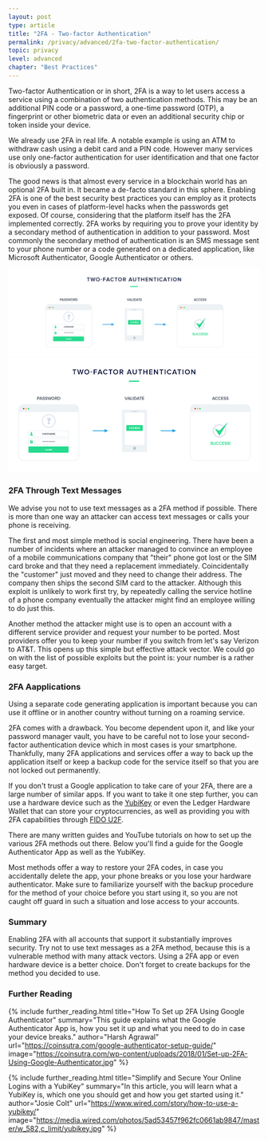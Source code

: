 ```yaml
---
layout: post
type: article
title: "2FA - Two-factor Authentication"
permalink: /privacy/advanced/2fa-two-factor-authentication/
topic: privacy
level: advanced
chapter: "Best Practices"
---
```


Two-factor Authentication or in short, 2FA is a way to let users access a service using a combination of two authentication methods. This may be an additional PIN code or a password, a one-time password (OTP), a fingerprint or other biometric data or even an additional security chip or token inside your device.

We already use 2FA in real life. A notable example is using an ATM to withdraw cash using a debit card and a PIN code. However many services use only one-factor authentication for user identification and that one factor is obviously a password.

The good news is that almost every service in a blockchain world has an optional 2FA built in. It became a de-facto standard in this sphere. Enabling 2FA is one of the best security best practices you can employ as it protects you even in cases of platform-level hacks when the passwords get exposed. Of course, considering that the platform itself has the 2FA implemented correctly. 2FA works by requiring you to prove your identity by a secondary method of authentication in addition to your password. Most commonly the secondary method of authentication is an SMS message sent to your phone number or a code generated on a dedicated application, like Microsoft Authenticator, Google Authenticator or others. 

![2FA](/assets/post_files/privacy/advanced/2FA/2fa_D.jpg)
![2FA](/assets/post_files/privacy/advanced/2FA/2fa_M.jpg)

### 2FA Through Text Messages

We advise you not to use text messages as a 2FA method if possible. There is more than one way an attacker can access text messages or calls your phone is receiving. 

The first and most simple method is social engineering. There have been a number of incidents where an attacker managed to convince an employee of a mobile communications company that "their" phone got lost or the SIM card broke and that they need a replacement immediately. Coincidentally the "customer" just moved and they need to change their address. The company then ships the second SIM card to the attacker. Although this exploit is unlikely to work first try, by repeatedly calling the service hotline of a phone company eventually the attacker might find an employee willing to do just this. 

Another method the attacker might use is to open an account with a different service provider and request your number to be ported. Most providers offer you to keep your number if you switch from let's say Verizon to AT&T. This opens up this simple but effective attack vector. We could go on with the list of possible exploits but the point is: your number is a rather easy target.

### 2FA Aapplications

Using a separate code generating application is important because you can use it offline or in another country without turning on a roaming service. 

2FA comes with a drawback. You become dependent upon it, and like your password manager vault, you have to be careful not to lose your second-factor authentication device which in most cases is your smartphone. Thankfully, many 2FA applications and services offer a way to back up the application itself or keep a backup code for the service itself so that you are not locked out permanently.

If you don't trust a Google application to take care of your 2FA, there are a large number of similar apps. If you want to take it one step further, you can use a hardware device such as the [YubiKey](https://www.yubico.com/) or even the Ledger Hardware Wallet that can store your cryptocurrencies, as well as providing you with 2FA capabilities through [FIDO U2F](https://support.ledger.com/hc/en-us/articles/115005198545-FIDO-U2F). 

There are many written guides and YouTube tutorials on how to set up the various 2FA methods out there. Below you'll find a guide for the Google Authenticator App as well as the YubiKey.

Most methods offer a way to restore your 2FA codes, in case you accidentally delete the app, your phone breaks or you lose your hardware authenticator. Make sure to familiarize yourself with the backup procedure for the method of your choice before you start using it, so you are not caught off guard in such a situation and lose access to your accounts.

### Summary

Enabling 2FA with all accounts that support it substantially improves security. Try not to use text messages as a 2FA method, because this is a vulnerable method with many attack vectors. Using a 2FA app or even hardware device is a better choice. Don't forget to create backups for the method you decided to use.


### Further Reading

{%
  include further_reading.html
  title="How To Set up 2FA Using Google Authenticator"
  summary="This guide explains what the Google Authenticator App is, how you set it up and what you need to do in case your device breaks."
  author="Harsh Agrawal"
  url="https://coinsutra.com/google-authenticator-setup-guide/"
  image="https://coinsutra.com/wp-content/uploads/2018/01/Set-up-2FA-Using-Google-Authenticator.jpg"
%}

{%
  include further_reading.html
  title="Simplify and Secure Your Online Logins with a YubiKey"
  summary="In this article, you will learn what a YubiKey is, which one you should get and how you get started using it."
  author="Josie Colt"
  url="https://www.wired.com/story/how-to-use-a-yubikey/"
  image="https://media.wired.com/photos/5ad53457f962fc0661ab9847/master/w_582,c_limit/yubikey.jpg"
%}

